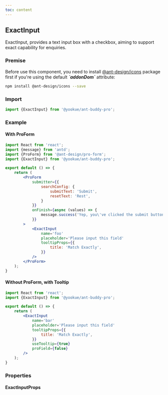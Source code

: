 ```yaml
---
toc: content
---
```


## ExactInput

ExactInput, provides a text input box with a checkbox, aiming to support exact capability for enquiries.

### Premise

<Alert type='info'>
  Before use this component, you need to install <a href='https://github.com/ant-design/ant-design-icons' target='_blank'>@ant-design/icons</a> package first if you're using the default <b><i>`addonDom`</i></b> attribute:
</Alert>

```bash
npm install @ant-design/icons --save
```

### Import

```jsx | pure
import {ExactInput} from '@yookue/ant-buddy-pro';
```

### Example

#### With ProForm

```jsx
import React from 'react';
import {message} from 'antd';
import {ProForm} from '@ant-design/pro-form';
import {ExactInput} from '@yookue/ant-buddy-pro';

export default () => {
    return (
        <ProForm
            submitter={{
                searchConfig: {
                    submitText: 'Submit',
                    resetText: 'Rest',
                }
            }}
            onFinish={async (values) => {
                message.success('Yep, you\'ve clicked the submit button');
            }}
        >
            <ExactInput
                name='foo'
                placeholder='Please input this field'
                tooltipProps={{
                    title: 'Match Exactly',
                }}
            />
        </ProForm>
    );
}
```

#### Without ProForm, with Tooltip

```jsx
import React from 'react';
import {ExactInput} from '@yookue/ant-buddy-pro';

export default () => {
    return (
        <ExactInput
            name='bar'
            placeholder='Please input this field'
            tooltipProps={{
                title: 'Match Exactly',
            }}
            useTooltip={true}
            proField={false}
        />
    );
}
```

### Properties

#### ExactInputProps

<API src="@/form/ExactInput/index.tsx" hideTitle></API>
